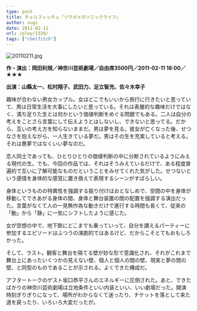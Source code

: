 ```yaml
---
type: post
title: チェルフィッチュ『ゾウガメのソニックライフ』
author: sugi
date: 2011-02-11
url: /play/2339/
tags: ["chelfitch"]
---
```

<img alt="20110211.jpg" src="/images/play/20110211.jpg" class="alignleft" />

**作・演出：岡田利規／神奈川芸術劇場／自由席3500円／2011-02-11 18:00／★★★**

**出演：山縣太一、松村翔子、武田力、足立智充、佐々木幸子**

趣味が合わない男女カップル。女はどこでもいいから旅行に行きたいと思っていて、男は日常生活を大事にしたいと思っている。それは表層的な趣味だけではなく、満ち足りた生とは何かという価値判断をめぐる問題でもある。二人は自分の考えをことさら言葉にして伝えようとはしないし、できないと思ってる。だから、互いの考え方を知らないままだ。男は夢を見る。彼女が亡くなった後、せつなさを抱えながら、一人生きている夢だ。男はその生を充実していると考える。それは悪夢ではなくいい夢なのだ。

恋人同士であっても、ひとりひとりの価値判断の中に分断されているようにみえる現代の生。でも、今回の作品では、それはそうみえているだけで、ある程度普遍的で互いに了解可能なものだということをみせてくれた気がした。せつないという感情を身体的な感覚に置き換えて表現するシーンがすばらしい。

身体というものの特異性を強調する振り付けはおとなしめで、空間の中を身体が移動してできあがる身体の間、身体と舞台装置の間の配置を強調する演出だった。言葉がなくて人の一見無作為な動きだけで進行する時間も長くて、従来の「動」から「静」に一気にシフトしたように感じた。

女が空想の中で、地下鉄にどこまでも乗っていって、自分を讃えるパーティーに参加するエピソードはふつうの演劇的ではあるけど、だからこそとてもおもしろかった。

そして、ラスト。観客と舞台を隔てる壁が妙な形で意識化され、それがこれまで舞台上にあったいくつかの見えない壁、個人と個人の間の壁、現実と夢の間の壁、と同型のものであることが示される。よくできた構成だ。

アフタートークのゲスト坂口恭平さんのエネルギーに圧倒された。あと、できたばかりの神奈川芸術劇場は立地条件といい内装といい、いい劇場だった。開演時刻ぎりぎりになって、場所がわからなくて迷ったり、チケットを落として来た道を戻ったり、いろいろ大変だったが。

